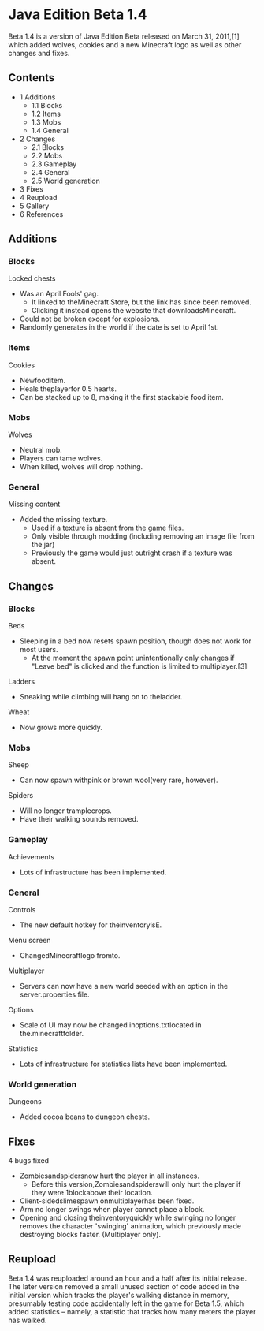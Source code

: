 # Java Edition Beta 1.4
Beta 1.4 is a version of Java Edition Beta released on March 31, 2011,[1] which added wolves, cookies and a new Minecraft logo as well as other changes and fixes.

## Contents
- 1 Additions
	- 1.1 Blocks
	- 1.2 Items
	- 1.3 Mobs
	- 1.4 General
- 2 Changes
	- 2.1 Blocks
	- 2.2 Mobs
	- 2.3 Gameplay
	- 2.4 General
	- 2.5 World generation
- 3 Fixes
- 4 Reupload
- 5 Gallery
- 6 References

## Additions
### Blocks
 Locked chests
- Was an April Fools' gag.
	- It linked to theMinecraft Store, but the link has since been removed.
	- Clicking it instead opens the website that downloadsMinecraft.
- Could not be broken except for explosions.
- Randomly generates in the world if the date is set to April 1st.

### Items
 Cookies
- Newfooditem.
- Heals theplayerfor 0.5 hearts.
- Can be stacked up to 8, making it the first stackable food item.

### Mobs
 Wolves
- Neutral mob.
- Players can tame wolves.
- When killed, wolves will drop nothing.

### General
Missing content
- Added the missing texture.
	- Used if a texture is absent from the game files.
	- Only visible through modding (including removing an image file from the jar)
	- Previously the game would just outright crash if a texture was absent.

## Changes
### Blocks
Beds
- Sleeping in a bed now resets spawn position, though does not work for most users.
	- At the moment the spawn point unintentionally only changes if "Leave bed" is clicked and the function is limited to multiplayer.[3]

Ladders
- Sneaking while climbing will hang on to theladder.

Wheat
- Now grows more quickly.

### Mobs
Sheep
- Can now spawn withpink or brown wool(very rare, however).

Spiders
- Will no longer tramplecrops.
- Have their walking sounds removed.

### Gameplay
Achievements
- Lots of infrastructure has been implemented.

### General
Controls
- The new default hotkey for theinventoryisE.

Menu screen
- ChangedMinecraftlogo fromto.

Multiplayer
- Servers can now have a new world seeded with an option in the server.properties file.

Options
- Scale of UI may now be changed inoptions.txtlocated in the.minecraftfolder.

Statistics
- Lots of infrastructure for statistics lists have been implemented.

### World generation
Dungeons
- Added cocoa beans to dungeon chests.

## Fixes
4 bugs fixed
- Zombiesandspidersnow hurt the player in all instances.
	- Before this version,Zombiesandspiderswill only hurt the player if they were 1blockabove their location.
- Client-sidedslimespawn onmultiplayerhas been fixed.
- Arm no longer swings when player cannot place a block.
- Opening and closing theinventoryquickly while swinging no longer removes the character 'swinging' animation, which previously made destroying blocks faster. (Multiplayer only).

## Reupload
Beta 1.4 was reuploaded around an hour and a half after its initial release. The later version removed a small unused section of code added in the initial version which tracks the player's walking distance in memory, presumably testing code accidentally left in the game for Beta 1.5, which added statistics – namely, a statistic that tracks how many meters the player has walked.


